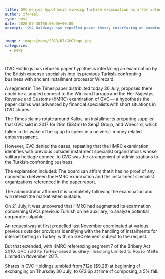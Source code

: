 ```yaml
---
title: GVC denies hypothesis viewing Turkish examination as offer value falls
author: xforeal 
type: post
date: 2020-07-30T00:00:00+00:00
excerpt: 'GVC Holdings has repelled paper theory interfacing an examination by the British assessment specialists into its previous Turkish-confronting business with old installment processor Wirecard '


image : images/news/2020/07/GVClogo.jpg
categories:
  - news

---
```

GVC Holdings has rebuked paper hypothesis interfacing an examination by the British expense specialists into its previous Turkish-confronting business with ancient installment processor Wirecard. 

A segment in The Times paper distributed today 30 July, proposed there could be a tangled connect to the Wirecard farrago and the Her Majestys Revenue and Customs (HMRC) examination of GVC &#8212; a hypothesis the paper claims was advanced by financial specialists with short situations in GVC shares. 

The Times claims rotate around Kalixa, an installments preparing supplier that GVC sold in 2017 for 29m ($34m) to Senjå Group, and Wirecard, which fallen in the wake of being up to speed in a universal money related embarrassment. 

However, GVC denied the cases, repeating that the HMRC examination identifies with previous outsider installment specialist organizations whose solitary heritage connect to GVC was the arrangement of administrations to the Turkish-confronting business. 

The explanation included: The board can affirm that it has no proof of any connection between the HMRC examination and the installment specialist organizations referenced in the paper report. 

The administrator affirmed it is completely following the examination and will refresh the market when suitable. 

On 21 July, it was uncovered that HMRC had augmented its examination concerning GVCs previous Turkish online auxiliary, to analyze potential corporate culpable. 

An request was at first propelled last November coordinated at various previous outsider providers identifying with the handling of installments for internet betting in Turkey, with no GVC element subject to the request. 

But that extended, with HMRC referencing segment 7 of the Bribery Act 2010. GVC sold its Turkey-based auxiliary Headlong Limited to Ropso Malta Limited in November 2017. 

Shares in GVC Holdings tumbled from 712p ($9.28) at beginning of exchanging on Thursday 30 July, to 673.6p at time of composing, a 5&percnt; fall.